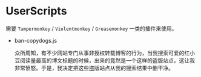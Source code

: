 # UserScripts

需要 `Tampermonkey` / `Violentmonkey` / `Greasemonkey` 一类的插件来使用。

- ban-copydogs.js

  众所周知，有不少网站专门从事非授权转载博客的行为，当我搜索可爱的红小豆阅读量最高的博文标题的时候，出来的竟然是一个这样的盗版站点，这让我非常愤怒。于是，我决定把这些盗版站点从我的搜索结果中删干净。
